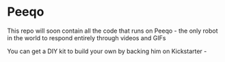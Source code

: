 # Peeqo
This repo will soon contain all the code that runs on Peeqo - the only robot in the world to respond entirely through videos and GIFs

You can get a DIY kit to build your own by backing him on Kickstarter - 

